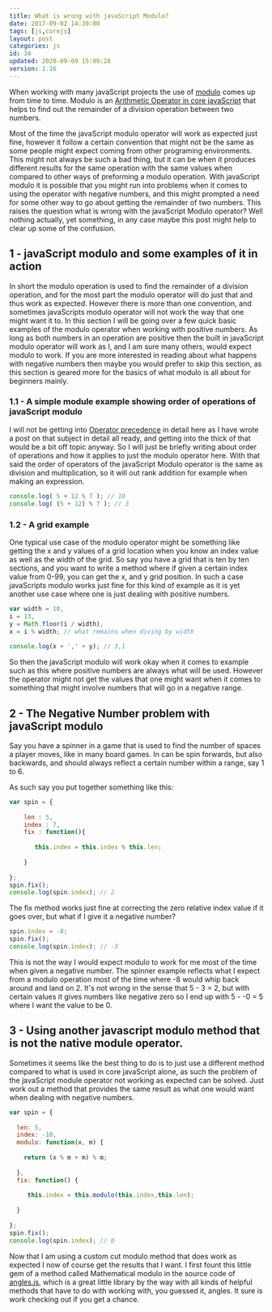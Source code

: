 ```yaml
---
title: What is wrong with javaScript Modulo?
date: 2017-09-02 14:39:00
tags: [js,corejs]
layout: post
categories: js
id: 34
updated: 2020-09-09 15:09:28
version: 1.16
---
```


When working with many javaScript projects the use of [modulo](https://en.wikipedia.org/wiki/Modulo_operation) comes up from time to time. Modulo is an [Arithmetic Operator in core javaScript](https://developer.mozilla.org/en-US/docs/Web/JavaScript/Reference/Operators/Arithmetic_Operators) that helps to find out the remainder of a division operation between two numbers.

Most of the time the javaScript modulo operator will work as expected just fine, however it follow a certain convention that might not be the same as some people might expect coming from other programing environments. This might not always be such a bad thing, but it can be when it produces different results for the same operation with the same values when compared to other ways of preforming a modulo operation. With javaScript modulo it is possible that you might run into problems when it comes to using the operator with negative numbers, and this might prompted a need for some other way to go about getting the remainder of two numbers. This raises the question what is wrong with the javaScript Modulo operator? Well nothing actually, yet something, in any case maybe this post might help to clear up some of the confusion.

<!-- more -->

## 1 - javaScript modulo and some examples of it in action

In short the modulo operation is used to find the remainder of a division operation, and for the most part the modulo operator will do just that and thus work as expected. However there is more than one convention, and sometimes javaScripts modulo operator will not work the way that one might want it to. In this section I will be going over a few quick basic examples of the modulo operator when working with positive numbers. As long as both numbers in an operation are positive then the built in javaScript modulo operator will work as I, and I am sure many others, would expect modulo to work. If you are more interested in reading about what happens with negative numbers then maybe you would prefer to skip this section, as this section is geared more for the basics of what modulo is all about for beginners mainly.

### 1.1 - A simple module example showing order of operations of javaScript modulo

I will not be getting into [Operator precedence](/2019/02/02/js-operator-precedence/) in detail here as I have wrote a post on that subject in detail all ready, and getting into the thick of that would be a bit off topic anyway. So I will just be briefly writing about order of operations and how it applies to just the modulo operator here. With that said the order of operators of the javaScript Modulo operator is the same as division and multiplication, so it will out rank addition for example when making an expression.

```js
console.log( 5 + 12 % 7 ); // 10
console.log( (5 + 12) % 7 ); // 3
```

### 1.2 - A grid example

One typical use case of the modulo operator might be something like getting the x and y values of a grid location when you know an index value as well as the width of the grid.  So say you have a grid that is ten by ten sections, and you want to write a method where if given a certain index value from 0-99, you can get the x, and y grid position. In such a case javaScripts modulo works just fine for this kind of example as it is yet another use case where one is just dealing with positive numbers.

```js
var width = 10,
i = 13,
y = Math.floor(i / width),
x = i % width; // what remains when diving by width
 
console.log(x + ',' + y); // 3,1
```

So then the javaScript modulo will work okay when it comes to example such as this where positive numbers are always what will be used. However the operator might not get the values that one might want when it comes to something that might involve numbers that will go in a negative range.

## 2 - The Negative Number problem with javaScript modulo

Say you have a spinner in a game that is used to find the number of spaces a player moves, like in many board games. In can be spin forwards, but also backwards, and should always reflect a certain number within a range, say 1 to 6.

As such say you put together something like this:

```js
var spin = {
 
    len : 5,
    index : 7,
    fix : function(){
    
       this.index = this.index % this.len;
    
    }
 
};
spin.fix();
console.log(spin.index); // 2
```

The fix method works just fine at correcting the zero relative index value if it goes over, but what if I give it a negative number?

```js
spin.index = -8;
spin.fix();
console.log(spin.index); // -3
```

This is not the way I would expect modulo to work for me most of the time when given a negative number. The spinner example reflects what I expect from a modulo operation most of the time where -8 would whip back around and land on 2. It's not wrong in the sense that 5 - 3 = 2, but with certain values it gives numbers like negative zero so I end up with 5 - -0 = 5 where I want the value to be 0.

## 3 - Using another javascript modulo method that is not the native module operator.

Sometimes it seems like the best thing to do is to just use a different method compared to what is used in core javaScript alone, as such the problem of the javaScript module operator not working as expected can be solved. Just work out a method that provides the same result as what one would want when dealing with negative numbers.

```js
var spin = {
 
  len: 5,
  index: -10,
  modulo: function(x, m) {
 
    return (x % m + m) % m;
 
  },
  fix: function() {
 
     this.index = this.modulo(this.index,this.len);
 
  }
 
};
spin.fix();
console.log(spin.index); // 0
```

Now that I am using a custom cut modulo method that does work as expected I now of course get the results that I want. I first fount this little gem of a method called Mathematical modulo in the source code of [angles.js](https://github.com/infusion/Angles.js/blob/master/angles.js), which is a great little library by the way with all kinds of helpful methods that have to do with working with, you guessed it, angles. It sure is work checking out if you get a chance.